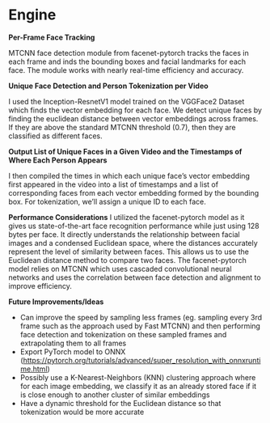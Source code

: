 # Engine
**Per-Frame Face Tracking**

MTCNN face detection module from facenet-pytorch tracks the faces in each frame and inds the bounding boxes and facial landmarks for each face. The module works with nearly real-time efficiency and accuracy.

**Unique Face Detection and Person Tokenization per Video**

I used the Inception-ResnetV1 model trained on the VGGFace2 Dataset which finds the vector embedding for each face. We detect unique faces by finding the euclidean distance between vector embeddings across frames. If they are above the standard MTCNN threshold (0.7), then they are classified as different faces.

**Output List of Unique Faces in a Given Video and the Timestamps of Where Each Person Appears**

I then compiled the times in which each unique face’s vector embedding first appeared in the video into a list of timestamps and a list of corresponding faces from each vector embedding formed by the bounding box. For tokenization, we’ll assign a unique ID to each face.

**Performance Considerations**
I utilized the facenet-pytorch model as it gives us state-of-the-art face recognition performance while just using 128 bytes per face.  It directly understands the relationship between facial images and a condensed Euclidean space, where the distances accurately represent the level of similarity between faces. This allows us to use the Euclidean distance method to compare two faces. The facenet-pytorch model relies on MTCNN which uses cascaded convolutional neural networks and uses the correlation between face detection and alignment to improve efficiency. 

**Future Improvements/Ideas**
- Can improve the speed by sampling less frames (eg. sampling every 3rd frame such as the approach used by Fast MTCNN) and then performing face detection and tokenization on these sampled frames and extrapolating them to all frames
- Export PyTorch model to ONNX (https://pytorch.org/tutorials/advanced/super_resolution_with_onnxruntime.html)
- Possibly use a K-Nearest-Neighbors (KNN) clustering approach where for each image embedding, we classify it as an already stored face if it is close enough to another cluster of similar embeddings
- Have a dynamic threshold for the Euclidean distance so that tokenization would be more accurate

